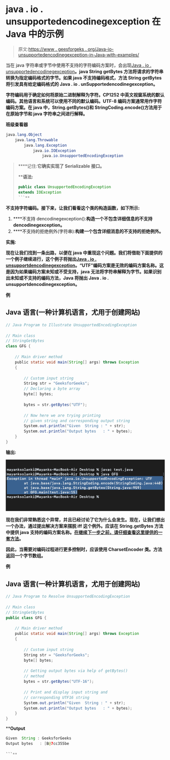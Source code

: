 # java . io . unsupportedencodinegexception 在 Java 中的示例

> 原文:[https://www . geesforgeks . org/Java-io-unsupportedencodinegexception-in-Java-with-examples/](https://www.geeksforgeeks.org/java-io-unsupportedencodingexception-in-java-with-examples/)

当在 java 字符串或字节中使用不支持的字符编码方案时，会出现[Java . io . unsupportedencodinegexception](https://www.geeksforgeeks.org/constructor-togenericstring-method-in-java-with-examples/)**。java String getBytes 方法将请求的字符串转换为指定编码格式的字节。如果 java 不支持编码格式，方法 String getBytes 将引发具有给定编码格式的 Java . io . unSupportedencodinegexception。**

**字符编码用于确定如何将原始二进制解释为字符。CP1252 中英文视窗系统的默认编码。其他语言和系统可以使用不同的默认编码。UTF-8 编码方案通常用作字符编码方案。在 java 中，String.getBytes()和 StringCoding.encode()方法用于在原始字节和 java 字符串之间进行解释。**

****班级查看器****

```java
java.lang.Object
    java.lang.Throwable
        java.lang.Exception
            java.io.IOException
                java.io.UnsupportedEncodingException
```

> ****记住:**它确实实现了 Serializable 接口。**
> 
>  ****语法:**
> 
> ```java
> public class UnsupportedEncodingException
> extends IOException
> ```**

**不支持字符编码。接下来，让我们看看这个类的构造函数，如下所示:**

1.  ****不支持 dencodinegexception():**构造一个不包含详细信息的不支持 dencodinegexception。**
2.  ****不支持的拒绝例外(字符串):**构建一个包含详细消息的不支持的拒绝例外。**

****实施:****

**现在让我们找到一条出路，以便在 java 中重现这个问题。我们将借助下面提供的一个例子继续进行，这个例子将抛出[Java . io . unsupportdencodinegexception](https://www.geeksforgeeks.org/constructor-togenericstring-method-in-java-with-examples/)。“UTF”编码方案是无效的编码方案名称。这是因为如果编码方案未知或不受支持，java 无法将字符串解释为字节。如果识别出未知或不支持的编码方法，Java 将抛出 Java . io . unsupportdencodinegexception。**

****例****

## **Java 语言(一种计算机语言，尤用于创建网站)**

```java
// Java Program to Illustrate UnsupportedEncodingException

// Main class
// StringGetBytes
class GFG {

    // Main driver method
    public static void main(String[] args) throws Exception
    {

        // Custom input string
        String str = "GeeksforGeeks";
        // Declaring a byte array
        byte[] bytes;

        bytes = str.getBytes("UTF");

        // Now here we are trying printing
        // given string and corresponding output string
        System.out.println("Given  String : " + str);
        System.out.println("Output bytes   : " + bytes);
    }
}
```

****输出:****

**![](img/e73136e67e281564b260eae4251674f0.png)**

**现在我们非常熟悉这个异常，并且已经讨论了它为什么会发生。现在，让我们想出一个办法，通过提出解决方案来摆脱 iff 这个例外。应该在 String.getBytes 方法中提供 java 支持的编码方案名称。[在继续下一步之前，请仔细查看这里提供的一套方法](https://docs.oracle.com/javase/8/docs/technotes/guides/intl/encoding.doc.html)。**

**因此，当需要对编码过程进行更多控制时，应该使用 CharsetEncoder 类。方法返回一个字节数组。**

****例****

## **Java 语言(一种计算机语言，尤用于创建网站)**

```java
// Java Program to Resolve UnsupportedEncodingException

// Main class
// StringGetBytes
public class GFG {

    // Main driver method
    public static void main(String[] args) throws Exception
    {

        // Custom input string
        String str = "GeeksforGeeks";
        byte[] bytes;

        // Getting output bytes via help of getBytes()
        // method
        bytes = str.getBytes("UTF-16");

        // Print and display input string and
        // corresponding UTF16 string
        System.out.println("Given  String : " + str);
        System.out.println("Output bytes   : " + bytes);
    }
}
```

****Output**

```java
Given  String : GeeksforGeeks
Output bytes   : [B@7cc355be

```**